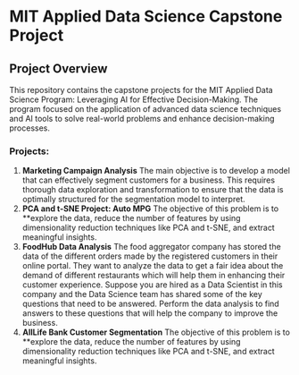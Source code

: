 
# MIT Applied Data Science Capstone Project

## Project Overview

This repository contains the capstone projects for the MIT Applied Data Science Program: Leveraging AI for Effective Decision-Making. The program focused on the application of advanced data science techniques and AI tools to solve real-world problems and enhance decision-making processes.

### Projects:

1) **Marketing Campaign Analysis** The main objective is to develop a model that can effectively segment customers for a business. This requires thorough data exploration and transformation to ensure that the data is optimally structured for the segmentation model to interpret.
2) **PCA and t-SNE Project: Auto MPG** The objective of this problem is to **explore the data, reduce the number of features by using dimensionality reduction techniques like PCA and t-SNE, and extract meaningful insights.
3) **FoodHub Data Analysis** The food aggregator company has stored the data of the different orders made by the registered customers in their online portal. They want to analyze the data to get a fair idea about the demand of different restaurants which will help them in enhancing their customer experience. Suppose you are hired as a Data Scientist in this company and the Data Science team has shared some of the key questions that need to be answered. Perform the data analysis to find answers to these questions that will help the company to improve the business.
4) **AllLife Bank Customer Segmentation** The objective of this problem is to **explore the data, reduce the number of features by using dimensionality reduction techniques like PCA and t-SNE, and extract meaningful insights.
